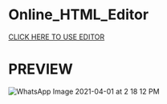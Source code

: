 # Online_HTML_Editor

[CLICK HERE TO USE EDITOR](https://vivek286.github.io/Online_HTML_Editor/HTML_IDE.html)

# PREVIEW
![WhatsApp Image 2021-04-01 at 2 18 12 PM](https://user-images.githubusercontent.com/68116663/113268685-7f139a80-928c-11eb-8e21-1f2008a5717c.jpeg)


